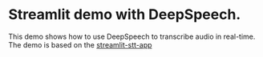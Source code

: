 # Streamlit demo with DeepSpeech.

This demo shows how to use DeepSpeech to transcribe audio in real-time.
The demo is based on the [streamlit-stt-app](https://github.com/whitphx/streamlit-stt-app/tree/main)